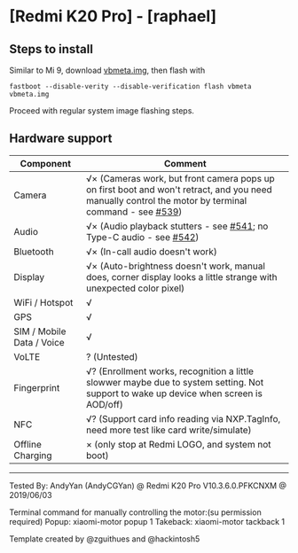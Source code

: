 # [Redmi K20 Pro] - [raphael]

## Steps to install

Similar to Mi 9, download [vbmeta.img](https://github.com/TadiT7/xiaomi_raphael_dump/blob/raphael-user-9-PKQ1.181121.001-V10.3.6.0.PFKCNXM-release-keys/vbmeta.img), then flash with
```
fastboot --disable-verity --disable-verification flash vbmeta vbmeta.img
```
Proceed with regular system image flashing steps.

## Hardware support

| Component                 |      Comment                                              |
|---------------------------|-----------------------------------------------------------|
| Camera                    | √× (Cameras work, but front camera pops up on first boot and won't retract, and you need manually control the motor by terminal command - see [#539](https://github.com/phhusson/treble_experimentations/issues/539))|
| Audio                     | √× (Audio playback stutters - see [#541](https://github.com/phhusson/treble_experimentations/issues/541); no Type-C audio - see [#542](https://github.com/phhusson/treble_experimentations/issues/541))         |
| Bluetooth                 | √× (In-call audio doesn't work)                           |
| Display                   | √× (Auto-brightness doesn't work, manual does, corner display looks a little strange with unexpected color pixel)            |
| WiFi / Hotspot            | √                                                         |
| GPS                       | √                                                         |
| SIM / Mobile Data / Voice | √                                                         |
| VoLTE                     | ? (Untested)                                              |
| Fingerprint               | √? (Enrollment works, recognition a little slowwer maybe due to system setting. Not support to wake up device when screen is AOD/off)                |
| NFC                       | √? (Support card info reading via NXP.TagInfo, need more test like card write/simulate)                                              |
| Offline Charging          | × (only stop at Redmi LOGO, and system not boot)          |
---

Tested By: AndyYan (AndyCGYan) @ Redmi K20 Pro V10.3.6.0.PFKCNXM @ 2019/06/03

Terminal command for manually controlling the motor:(su permission required)
Popup: xiaomi-motor popup 1
Takeback: xiaomi-motor tackback 1

Template created by @zguithues and @hackintosh5